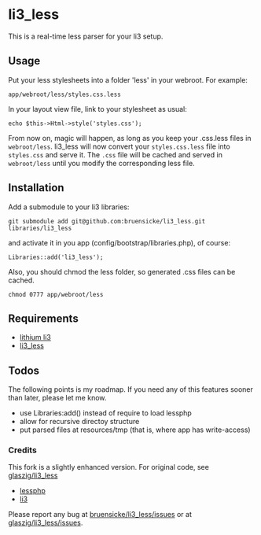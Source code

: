 # li3_less

This is a real-time less parser for your li3 setup.

## Usage

Put your less stylesheets into a folder 'less' in your webroot. For example:  

	app/webroot/less/styles.css.less

In your layout view file, link to your stylesheet as usual:  

	echo $this->Html->style('styles.css');

From now on, magic will happen, as long as you keep your .css.less files in `webroot/less`.
li3_less will now convert your `styles.css.less` file into `styles.css` and serve it.
The `.css` file will be cached and served in `webroot/less` until you modify the corresponding less file.

## Installation

Add a submodule to your li3 libraries:

	git submodule add git@github.com:bruensicke/li3_less.git libraries/li3_less

and activate it in you app (config/bootstrap/libraries.php), of course:

	Libraries::add('li3_less');

Also, you should chmod the less folder, so generated .css files can be cached.

	chmod 0777 app/webroot/less

## Requirements

- [lithium li3](https://github.com/UnionOfRAD/lithium)
- [li3_less](https://github.com/bruensicke/li3_less)


## Todos

The following points is my roadmap. If you need any of this features sooner than later, please let me know.

- use Libraries:add() instead of require to load lessphp
- allow for recursive directoy structure
- put parsed files at resources/tmp (that is, where app has write-access)

### Credits

This fork is a slightly enhanced version. 
For original code, see [glaszig/li3_less](https://github.com/glaszig/li3_less)

- [lessphp](http://leafo.net/lessphp/)
- [li3](http://www.lithify.me)

Please report any bug at [bruensicke/li3_less/issues](https://github.com/bruensicke/li3_less/issues) or at [glaszig/li3_less/issues](https://github.com/glaszig/li3_less).